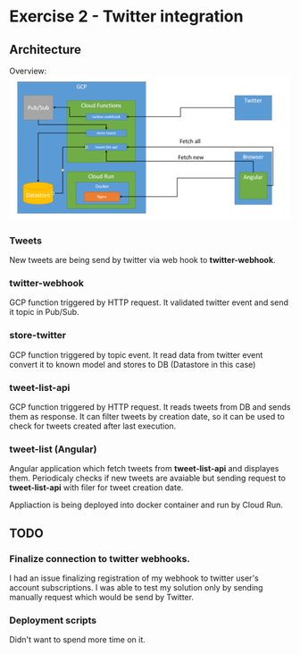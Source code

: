 # Exercise 2 - Twitter integration
## Architecture
Overview:
![Image of Yaktocat](./architecture.png)

### Tweets
New tweets are being send by twitter via web hook to **twitter-webhook**.

### twitter-webhook
GCP function triggered by HTTP request. It validated twitter event and send it topic in Pub/Sub.

### store-twitter
GCP function triggered by topic event. It read data from twitter event convert it to known model and stores to DB (Datastore in this case)

### tweet-list-api
GCP function triggered by HTTP request. It reads tweets from DB and sends them as response.
It can filter tweets by creation date, so it can be used to check for tweets created after last execution.

### tweet-list (Angular)
Angular application which fetch tweets from **tweet-list-api** and displayes them. Periodicaly checks if new tweets are avaiable but sending request to **tweet-list-api** with filer for tweet creation date.

Appliaction is being deployed into docker container and run by Cloud Run.


## TODO
### Finalize connection to twitter webhooks.
I had an issue finalizing registration of my webhook to twitter user's account subscriptions. I was able to test my solution only by sending manually request which would be send by Twitter.

### Deployment scripts
Didn't want to spend more time on it.